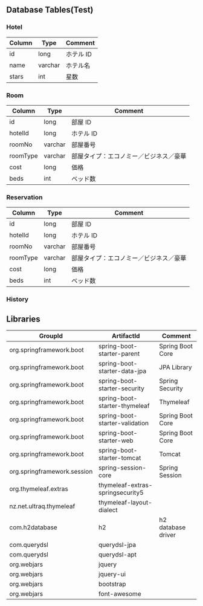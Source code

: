 ## Database Tables(Test)

### Hotel

| Column | Type    | Comment   |
| ------ | ------- | --------- |
| id     | long    | ホテル ID |
| name   | varchar | ホテル名  |
| stars  | int     | 星数      |

### Room

| Column   | Type    | Comment                                |
| -------- | ------- | -------------------------------------- |
| id       | long    | 部屋 ID                                |
| hotelId  | long    | ホテル ID                              |
| roomNo   | varchar | 部屋番号                               |
| roomType | varchar | 部屋タイプ：エコノミー／ビジネス／豪華 |
| cost     | long    | 価格                                   |
| beds     | int     | ベッド数                               |

### Reservation

| Column   | Type    | Comment                                |
| -------- | ------- | -------------------------------------- |
| id       | long    | 部屋 ID                                |
| hotelId  | long    | ホテル ID                              |
| roomNo   | varchar | 部屋番号                               |
| roomType | varchar | 部屋タイプ：エコノミー／ビジネス／豪華 |
| cost     | long    | 価格                                   |
| beds     | int     | ベッド数                               |

### History

## Libraries

| GroupId                     | ArtifactId                       | Comment            |
| --------------------------- | -------------------------------- | ------------------ |
| org.springframework.boot    | spring-boot-starter-parent       | Spring Boot Core   |
| org.springframework.boot    | spring-boot-starter-data-jpa     | JPA Library        |
| org.springframework.boot    | spring-boot-starter-security     | Spring Security    |
| org.springframework.boot    | spring-boot-starter-thymeleaf    | Thymeleaf          |
| org.springframework.boot    | spring-boot-starter-validation   | Spring Boot Core   |
| org.springframework.boot    | spring-boot-starter-web          | Spring Boot Core   |
| org.springframework.boot    | spring-boot-starter-tomcat       | Tomcat             |
| org.springframework.session | spring-session-core              | Spring Session     |
| org.thymeleaf.extras        | thymeleaf-extras-springsecurity5 |
| nz.net.ultraq.thymeleaf     | thymeleaf-layout-dialect         |
| com.h2database              | h2                               | h2 database driver |
| com.querydsl                | querydsl-jpa                     |
| com.querydsl                | querydsl-apt                     |
| org.webjars                 | jquery                           |
| org.webjars                 | jquery-ui                        |
| org.webjars                 | bootstrap                        |
| org.webjars                 | font-awesome                     |
